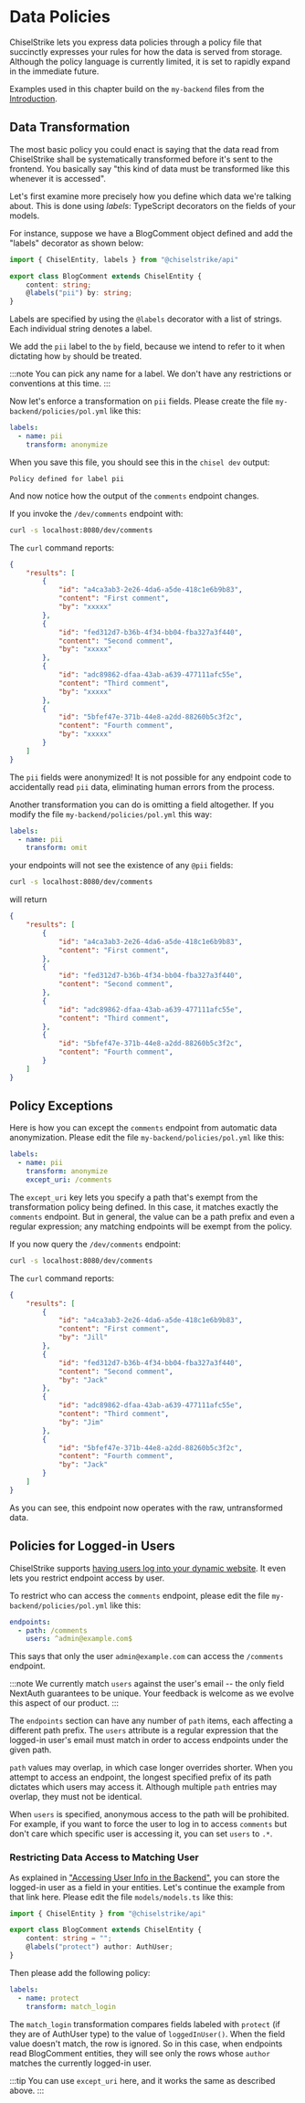 # Data Policies

ChiselStrike lets you express data policies through a policy file that
succinctly expresses your rules for how the data is served from
storage.  Although the policy language is currently limited, it is set
to rapidly expand in the immediate future.

Examples used in this chapter build on the `my-backend` files from the
[Introduction](Intro/first.md).

## Data Transformation

The most basic policy you could enact is saying that the data read
from ChiselStrike shall be systematically transformed before it's sent
to the frontend.  You basically say "this kind of data must be
transformed like this whenever it is accessed".

Let's first examine more precisely how you define which data we're
talking about.  This is done using _labels_: TypeScript decorators on
the fields of your models.

For instance, suppose we have a BlogComment object defined and add the "labels"
decorator as shown below:

```typescript title="my-backend/models/models.ts"
import { ChiselEntity, labels } from "@chiselstrike/api"

export class BlogComment extends ChiselEntity {
    content: string;
    @labels("pii") by: string;
}
```

Labels are specified by using the `@labels` decorator with a list of strings. Each
individual string denotes a label.

We add the `pii` label to the `by` field, because we intend to
refer to it when dictating how `by` should be treated.

:::note
You can pick any name for a label.  We don't have any restrictions or
conventions at this time.
:::

Now let's enforce a transformation on `pii` fields.  Please create
the file `my-backend/policies/pol.yml` like this:

```yaml title="my-backend/policies/pol.yml"
labels:
  - name: pii
    transform: anonymize
```

When you save this file, you should see this in the `chisel dev`
output:

```
Policy defined for label pii
```

And now notice how the output of the `comments` endpoint changes.

If you invoke the `/dev/comments` endpoint with:

```bash
curl -s localhost:8080/dev/comments
```

The `curl` command reports:

```json
{
    "results": [
        {
            "id": "a4ca3ab3-2e26-4da6-a5de-418c1e6b9b83",
            "content": "First comment",
            "by": "xxxxx"
        },
        {
            "id": "fed312d7-b36b-4f34-bb04-fba327a3f440",
            "content": "Second comment",
            "by": "xxxxx"
        },
        {
            "id": "adc89862-dfaa-43ab-a639-477111afc55e",
            "content": "Third comment",
            "by": "xxxxx"
        },
        {
            "id": "5bfef47e-371b-44e8-a2dd-88260b5c3f2c",
            "content": "Fourth comment",
            "by": "xxxxx"
        }
    ]
}
```

The `pii` fields were anonymized!  It is not possible for any
endpoint code to accidentally read `pii` data, eliminating human
errors from the process.

Another transformation you can do is omitting a field altogether.  If you modify
the file `my-backend/policies/pol.yml` this way:

```yaml title="my-backend/policies/pol.yml"
labels:
  - name: pii
    transform: omit
```

your endpoints will not see the existence of any `@pii` fields:

```bash
curl -s localhost:8080/dev/comments
```

will return

```json
{
    "results": [
        {
            "id": "a4ca3ab3-2e26-4da6-a5de-418c1e6b9b83",
            "content": "First comment",
        },
        {
            "id": "fed312d7-b36b-4f34-bb04-fba327a3f440",
            "content": "Second comment",
        },
        {
            "id": "adc89862-dfaa-43ab-a639-477111afc55e",
            "content": "Third comment",
        },
        {
            "id": "5bfef47e-371b-44e8-a2dd-88260b5c3f2c",
            "content": "Fourth comment",
        }
    ]
}
```

## Policy Exceptions

Here is how you can except the `comments` endpoint from automatic
data anonymization.  Please edit the file
`my-backend/policies/pol.yml` like this:

```yaml title="my-backend/policies/pol.yml"
labels:
  - name: pii
    transform: anonymize
    except_uri: /comments
```

The `except_uri` key lets you specify a path that's exempt from the
transformation policy being defined.  In this case, it matches exactly
the `comments` endpoint.  But in general, the value can be a path
prefix and even a regular expression; any matching endpoints will be
exempt from the policy.

If you now query the `/dev/comments` endpoint:

```bash
curl -s localhost:8080/dev/comments
```

The `curl` command reports:

```json
{
    "results": [
        {
            "id": "a4ca3ab3-2e26-4da6-a5de-418c1e6b9b83",
            "content": "First comment",
            "by": "Jill"
        },
        {
            "id": "fed312d7-b36b-4f34-bb04-fba327a3f440",
            "content": "Second comment",
            "by": "Jack"
        },
        {
            "id": "adc89862-dfaa-43ab-a639-477111afc55e",
            "content": "Third comment",
            "by": "Jim"
        },
        {
            "id": "5bfef47e-371b-44e8-a2dd-88260b5c3f2c",
            "content": "Fourth comment",
            "by": "Jack"
        }
    ]
}
```

As you can see, this endpoint now operates with the raw, untransformed
data.

## Policies for Logged-in Users

ChiselStrike supports [having users log into your dynamic
website](./login.md).  It even lets you restrict endpoint access by
user.

To restrict who can access the `comments` endpoint, please edit the
file `my-backend/policies/pol.yml` like this:

```yaml title="my-backend/policies/pol.yml"
endpoints:
  - path: /comments
    users: ^admin@example.com$
```

This says that only the user `admin@example.com` can access the `/comments`
endpoint.

:::note
We currently match `users` against the user's email -- the only field
NextAuth guarantees to be unique.  Your feedback is welcome as we
evolve this aspect of our product.
:::

The `endpoints` section can have any number of `path` items, each
affecting a different path prefix.  The `users` attribute is a regular
expression that the logged-in user's email must match in order to access
endpoints under the given path.

`path` values may overlap, in which case longer overrides shorter.
When you attempt to access an endpoint, the longest specified prefix
of its path dictates which users may access it.  Although multiple
`path` entries may overlap, they must not be identical.

When `users` is specified, anonymous access to the path will be
prohibited.  For example, if you want to force the user to log in to
access `comments` but don't care which specific user is accessing it,
you can set `users` to `.*`.

### Restricting Data Access to Matching User

As explained in ["Accessing User Info in the
Backend"](login#accessing-user-info-in-the-backend), you can store the
logged-in user as a field in your entities.  Let's continue the
example from that link here.  Please edit the file `models/models.ts`
like this:

```typescript title="my-backend/models/models.ts"
import { ChiselEntity } from "@chiselstrike/api"

export class BlogComment extends ChiselEntity {
    content: string = "";
    @labels("protect") author: AuthUser;
}
```

Then please add the following policy:

```yaml title="my-backend/policies/pol.yml"
labels:
  - name: protect
    transform: match_login
```

The `match_login` transformation compares fields labeled with
`protect` (if they are of AuthUser type) to the value of
`loggedInUser()`.  When the field value doesn't match, the row is
ignored.  So in this case, when endpoints read BlogComment entities,
they will see only the rows whose `author` matches the currently
logged-in user.

:::tip
You can use `except_uri` here, and it works the same as described
above.
:::
